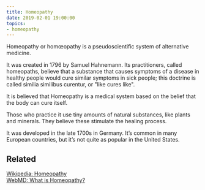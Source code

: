 ```yaml
---
title: Homeopathy
date: 2019-02-01 19:00:00
topics:
- homeopathy
---
```


Homeopathy or homœopathy is a pseudoscientific system of alternative medicine. 

It was created in 1796 by Samuel Hahnemann. Its practitioners, called
homeopaths, believe that a substance that causes symptoms of a disease in
healthy people would cure similar symptoms in sick people; this doctrine is
called similia similibus curentur, or "like cures like".

It is believed that Homeopathy is a medical system based on the belief that the
body can cure itself. 

Those who practice it use tiny amounts of natural substances, like plants and
minerals.  They believe these stimulate the healing process.

It was developed in the late 1700s in Germany. It’s common in many European
countries, but it’s not quite as popular in the United States.


## Related
[Wikipedia: Homeopathy](https://en.wikipedia.org/wiki/Homeopathy)  
[WebMD: What is Homeopathy?](https://www.webmd.com/balance/what-is-homeopathy#1)
